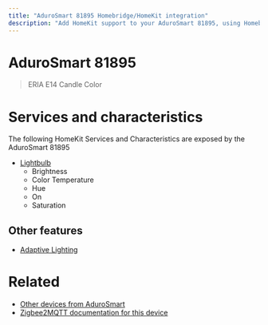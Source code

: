 ```yaml
---
title: "AduroSmart 81895 Homebridge/HomeKit integration"
description: "Add HomeKit support to your AduroSmart 81895, using Homebridge, Zigbee2MQTT and homebridge-z2m."
---
```

<!---
This file has been GENERATED using src/docgen/docgen.ts
DO NOT EDIT THIS FILE MANUALLY!
-->
# AduroSmart 81895
> ERIA E14 Candle Color


# Services and characteristics
The following HomeKit Services and Characteristics are exposed by
the AduroSmart 81895

* [Lightbulb](../../light.md)
  * Brightness
  * Color Temperature
  * Hue
  * On
  * Saturation

## Other features
* [Adaptive Lighting](../../light.md)

# Related
* [Other devices from AduroSmart](../index.md#adurosmart)
* [Zigbee2MQTT documentation for this device](https://www.zigbee2mqtt.io/devices/81895.html)